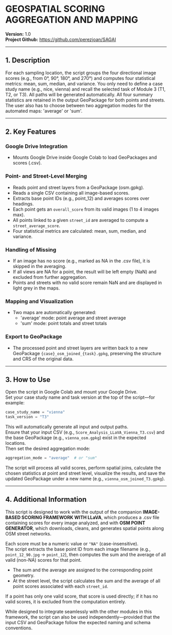 # GEOSPATIAL SCORING AGGREGATION AND MAPPING
**Version:** 1.0   
**Project Github:** https://github.com/perezjoan/SAGAI

---

## 1. Description

For each sampling location, the script groups the four directional image scores (e.g., from 0°, 90°, 180°, and 270°) and computes four statistical metrics: mean, sum, median, and variance. You only need to define a case study name (e.g., nice, vienna) and recall the selected task of Module 3 (T1, T2, or T3). All paths will be generated automatically. All four summary statistics are retained in the output GeoPackage for both points and streets. The user also has to choose between two aggregation modes for the automated maps: 'average' or 'sum'.

---

## 2. Key Features

### Google Drive Integration
- Mounts Google Drive inside Google Colab to load GeoPackages and scores (.csv).

### Point- and Street-Level Merging
- Reads point and street layers from a GeoPackage (osm.gpkg).
- Reads a single CSV containing all image-based scores.
- Extracts base point IDs (e.g., point_12) and averages scores over headings.
- Each point gets an `overall_score` from its valid images (1 to 4 images max).
- All points linked to a given `street_id` are averaged to compute a `street_average_score`.
- Four statistical metrics are calculated: mean, sum, median, and variance.

### Handling of Missing
- If an image has no score (e.g., marked as NA in the .csv file), it is skipped in the averaging.
- If all views are NA for a point, the result will be left empty (NaN) and excluded from further aggregation.
- Points and streets with no valid score remain NaN and are displayed in light grey in the maps.

### Mapping and Visualization
- Two maps are automatically generated:  
  - 'average' mode: point average and street average  
  - 'sum' mode: point totals and street totals

### Export to GeoPackage
- The processed point and street layers are written back to a new GeoPackage `{case}_osm_joined_{task}.gpkg`, preserving the structure and CRS of the original data.

---

## 3. How to Use

Open the script in Google Colab and mount your Google Drive.  
Set your case study name and task version at the top of the script—for example:  
```python
case_study_name = "vienna"
task_version = "T3"
```

This will automatically generate all input and output paths.  
Ensure that your input CSV (e.g., `Score_Analysis_LLaVA_Vienna_T3.csv`) and the base GeoPackage (e.g., `vienna_osm.gpkg`) exist in the expected locations.  
Then set the desired aggregation mode:  
```python
aggregation_mode = "average"  # or "sum"
```

The script will process all valid scores, perform spatial joins, calculate the chosen statistics at point and street level, visualize the results, and save the updated GeoPackage under a new name (e.g., `vienna_osm_joined_T3.gpkg`).

---

## 4. Additional Information

This script is designed to work with the output of the companion **IMAGE-BASED SCORING FRAMEWORK WITH LLaVA**, which produces a .csv file containing scores for every image analyzed, and with **OSM POINT GENERATOR**, which downloads, cleans, and generates spatial points along OSM street networks.

Each score must be a numeric value or `"NA"` (case-insensitive).  
The script extracts the base point ID from each image filename (e.g., `point_12_90.jpg` → `point_12`), then computes the sum and the average of all valid (non-NA) scores for that point.

- The sum and the average are assigned to the corresponding point geometry.
- At the street level, the script calculates the sum and the average of all point scores associated with each `street_id`.

If a point has only one valid score, that score is used directly; if it has no valid scores, it is excluded from the computation entirely.

While designed to integrate seamlessly with the other modules in this framework, the script can also be used independently—provided that the input CSV and GeoPackage follow the expected naming and schema conventions.
